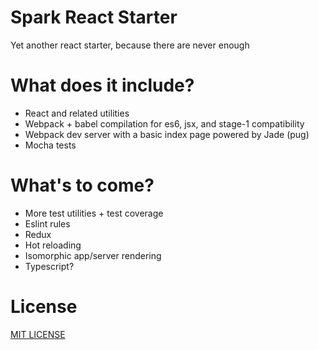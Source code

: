 # Spark React Starter

Yet another react starter, because there are never enough

# What does it include?

* React and related utilities
* Webpack + babel compilation for es6, jsx, and stage-1 compatibility
* Webpack dev server with a basic index page powered by Jade (pug)
* Mocha tests

# What's to come?

* More test utilities + test coverage
* Eslint rules
* Redux
* Hot reloading
* Isomorphic app/server rendering
* Typescript?

# License

[MIT LICENSE](./LICENSE)

